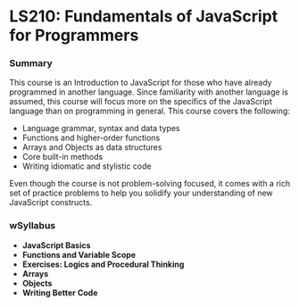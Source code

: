 # LS210: Fundamentals of JavaScript for Programmers

### Summary

This course is an Introduction to JavaScript for those who have already programmed in another language. Since familiarity with another language is assumed, this course will focus more on the specifics of the JavaScript language than on programming in general. This course covers the following:

- Language grammar, syntax and data types
- Functions and higher-order functions
- Arrays and Objects as data structures
- Core built-in methods
- Writing idiomatic and stylistic code

Even though the course is not problem-solving focused, it comes with a rich set of practice problems to help you solidify your understanding of new JavaScript constructs.



### wSyllabus

* **JavaScript Basics**
* **Functions and Variable Scope**
* **Exercises: Logics and Procedural Thinking**
* **Arrays**
* **Objects**
* **Writing Better Code**